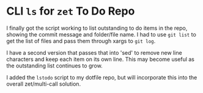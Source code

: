 # CLI `ls` for `zet` To Do Repo

I finally got the script working to list outstanding to do items in the
repo, showing the commit message and folder/file name. I had to use `git
list` to get the list of files and pass them through xargs to `git log`.

I have a second version that passes that into 'sed' to remove new line
characters and keep each item on its own line. This may become useful as
the outstanding list continues to grow.

I added the `lstodo` script to my dotfile repo, but will incorporate
this into the overall zet/multi-call solution.
